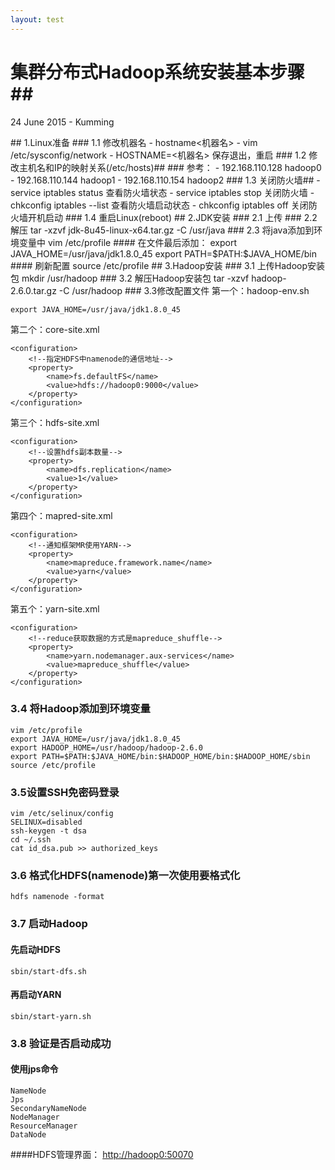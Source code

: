 ```yaml
---
layout: test
---
```

# 集群分布式Hadoop系统安装基本步骤##
<p class="meta">24 June 2015 - Kumming</p>
## 1.Linux准备
### 1.1 修改机器名
- hostname<机器名>
- vim /etc/sysconfig/network
- HOSTNAME=<机器名> 保存退出，重启
### 1.2 修改主机名和IP的映射关系(/etc/hosts)##
### 参考：
- 192.168.110.128 hadoop0
- 192.168.110.144 hadoop1
- 192.168.110.154 hadoop2
### 1.3 关闭防火墙##
- service iptables status 查看防火墙状态
- service iptables stop 关闭防火墙
- chkconfig iptables --list 查看防火墙启动状态
- chkconfig iptables off 关闭防火墙开机启动
### 1.4 重启Linux(reboot)
## 2.JDK安装
### 2.1 上传
### 2.2 解压
    tar -xzvf jdk-8u45-linux-x64.tar.gz -C /usr/java
### 2.3 将java添加到环境变量中
    vim /etc/profile
#### 在文件最后添加：
    export JAVA_HOME=/usr/java/jdk1.8.0_45
    export PATH=$PATH:$JAVA_HOME/bin
#### 刷新配置
    source /etc/profile
## 3.Hadoop安装
### 3.1 上传Hadoop安装包
    mkdir /usr/hadoop
### 3.2 解压Hadoop安装包
    tar -xzvf hadoop-2.6.0.tar.gz -C /usr/hadoop
### 3.3修改配置文件
第一个：hadoop-env.sh
    
    export JAVA_HOME=/usr/java/jdk1.8.0_45
第二个：core-site.xml

    <configuration>
       	<!--指定HDFS中namenode的通信地址-->
    	<property>
    		<name>fs.defaultFS</name>
    		<value>hdfs://hadoop0:9000</value>
    	</property>
    </configuration>
第三个：hdfs-site.xml

    <configuration>
    	<!--设置hdfs副本数量-->
    	<property>
    		<name>dfs.replication</name>
    		<value>1</value>
    	</property>
    </configuration>
第四个：mapred-site.xml

    <configuration>
    	<!--通知框架MR使用YARN-->
    	<property>
    		<name>mapreduce.framework.name</name>
    		<value>yarn</value>
    	</property>
    </configuration>
第五个：yarn-site.xml

    <configuration>
    	<!--reduce获取数据的方式是mapreduce_shuffle-->
		<property>
			<name>yarn.nodemanager.aux-services</name>
			<value>mapreduce_shuffle</value>
		</property>
	</configuration>
### 3.4 将Hadoop添加到环境变量
    vim /etc/profile
	export JAVA_HOME=/usr/java/jdk1.8.0_45
	export HADOOP_HOME=/usr/hadoop/hadoop-2.6.0
	export PATH=$PATH:$JAVA_HOME/bin:$HADOOP_HOME/bin:$HADOOP_HOME/sbin
	source /etc/profile
### 3.5设置SSH免密码登录
    vim /etc/selinux/config
	SELINUX=disabled
	ssh-keygen -t dsa
	cd ~/.ssh
	cat id_dsa.pub >> authorized_keys
### 3.6 格式化HDFS(namenode)第一次使用要格式化
    hdfs namenode -format
### 3.7 启动Hadoop
#### 先启动HDFS
    sbin/start-dfs.sh
#### 再启动YARN
    sbin/start-yarn.sh
### 3.8 验证是否启动成功
#### 使用jps命令
    NameNode
    Jps
    SecondaryNameNode
    NodeManager
    ResourceManager
    DataNode
####HDFS管理界面：
[http://hadoop0:50070](http://hadoop0:50070)